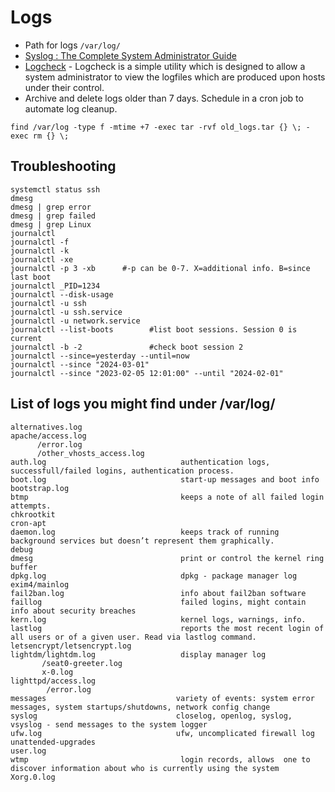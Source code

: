 # Logs

- Path for logs `/var/log/ `
- [Syslog : The Complete System Administrator Guide](https://devconnected.com/syslog-the-complete-system-administrator-guide/)
- [Logcheck](https://logcheck.org/) - Logcheck is a simple utility which is designed to allow a system administrator to view the logfiles which are produced upon hosts under their control.
- Archive and delete logs older than 7 days. Schedule in a cron job to automate log cleanup.
````
find /var/log -type f -mtime +7 -exec tar -rvf old_logs.tar {} \; -exec rm {} \;
````  


## Troubleshooting
````
systemctl status ssh
dmesg
dmesg | grep error
dmesg | grep failed
dmesg | grep Linux
journalctl
journalctl -f
journalctl -k
journalctl -xe
journalctl -p 3 -xb      #-p can be 0-7. X=additional info. B=since last boot
journalctl _PID=1234
journalctl --disk-usage 
journalctl -u ssh
journalctl -u ssh.service
journalctl -u network.service
journalctl --list-boots        #list boot sessions. Session 0 is current
journalctl -b -2               #check boot session 2
journalctl --since=yesterday --until=now
journalctl --since "2024-03-01"
journalctl --since "2023-02-05 12:01:00" --until "2024-02-01"
````

## List of logs you might find under /var/log/
````
alternatives.log
apache/access.log
      /error.log
      /other_vhosts_access.log
auth.log                              authentication logs, successfull/failed logins, authentication process.
boot.log                              start-up messages and boot info
bootstrap.log
btmp                                  keeps a note of all failed login attempts.
chkrootkit
cron-apt
daemon.log                            keeps track of running background services but doesn’t represent them graphically.
debug
dmesg                                 print or control the kernel ring buffer
dpkg.log                              dpkg - package manager log
exim4/mainlog
fail2ban.log                          info about fail2ban software
faillog                               failed logins, might contain info about security breaches
kern.log                              kernel logs, warnings, info.
lastlog                               reports the most recent login of all users or of a given user. Read via lastlog command.
letsencrypt/letsencrypt.log
lightdm/lightdm.log                   display manager log
       /seat0-greeter.log
       x-0.log
lighttpd/access.log
        /error.log
messages                             variety of events: system error messages, system startups/shutdowns, network config change
syslog                               closelog, openlog, syslog, vsyslog - send messages to the system logger
ufw.log                              ufw, uncomplicated firewall log
unattended-upgrades
user.log 
wtmp                                  login records, allows  one to discover information about who is currently using the system
Xorg.0.log
````





